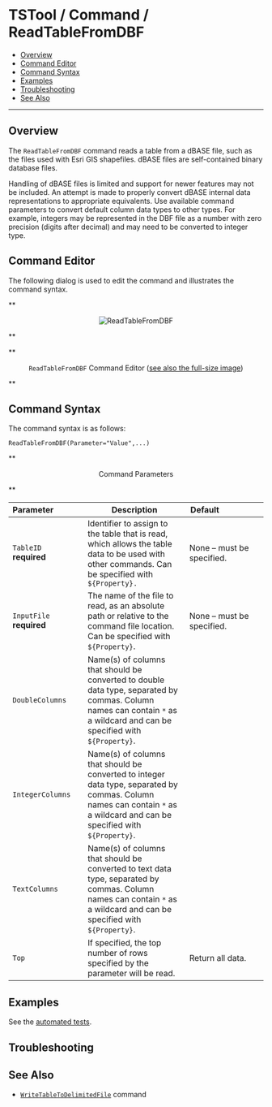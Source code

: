 # TSTool / Command / ReadTableFromDBF #

* [Overview](#overview)
* [Command Editor](#command-editor)
* [Command Syntax](#command-syntax)
* [Examples](#examples)
* [Troubleshooting](#troubleshooting)
* [See Also](#see-also)

-------------------------

## Overview ##

The `ReadTableFromDBF` command reads a table from a dBASE file,
such as the files used with Esri GIS shapefiles.
dBASE files are self-contained binary database files.

Handling of dBASE files is limited and support for newer features may not be included.
An attempt is made to properly convert dBASE internal data representations to appropriate equivalents.
Use available command parameters to convert default column data types to other types.
For example, integers may be represented in the DBF file as a number with zero precision (digits after decimal)
and may need to be converted to integer type.

## Command Editor ##

The following dialog is used to edit the command and illustrates the command syntax.

**<p style="text-align: center;">
![ReadTableFromDBF](ReadTableFromDBF.png)
</p>**

**<p style="text-align: center;">
`ReadTableFromDBF` Command Editor (<a href="../ReadTableFromDBF.png">see also the full-size image</a>)
</p>**

## Command Syntax ##

The command syntax is as follows:

```text
ReadTableFromDBF(Parameter="Value",...)
```
**<p style="text-align: center;">
Command Parameters
</p>**

| **Parameter**&nbsp;&nbsp;&nbsp;&nbsp;&nbsp;&nbsp;&nbsp;&nbsp;&nbsp;&nbsp;&nbsp;&nbsp; | **Description** | **Default**&nbsp;&nbsp;&nbsp;&nbsp;&nbsp;&nbsp;&nbsp;&nbsp;&nbsp;&nbsp;&nbsp;&nbsp;&nbsp;&nbsp;&nbsp;&nbsp;&nbsp;&nbsp; |
| --------------|-----------------|----------------- |
|`TableID`<br>**required**|Identifier to assign to the table that is read, which allows the table data to be used with other commands.  Can be specified with `${Property}.`|None – must be specified.|
|`InputFile`<br>**required**|The name of the file to read, as an absolute path or relative to the command file location.  Can be specified with `${Property}`.|None – must be specified.|
|`DoubleColumns`|Name(s) of columns that should be converted to double data type, separated by commas.  Column names can contain `*` as a wildcard and can be specified with `${Property}`.||
|`IntegerColumns`|Name(s) of columns that should be converted to integer data type, separated by commas.  Column names can contain `*` as a wildcard and can be specified with `${Property}`.||
|`TextColumns`|Name(s) of columns that should be converted to text data type, separated by commas.  Column names can contain `*` as a wildcard and can be specified with `${Property}`.||
|`Top`|If specified, the top number of rows specified by the parameter will be read.|Return all data.|

## Examples ##

See the [automated tests](https://github.com/OpenCDSS/cdss-app-tstool-test/tree/master/test/commands/ReadTableFromDBF).

## Troubleshooting ##

## See Also ##

* [`WriteTableToDelimitedFile`](../WriteTableToDelimitedFile/WriteTableToDelimitedFile.md) command
